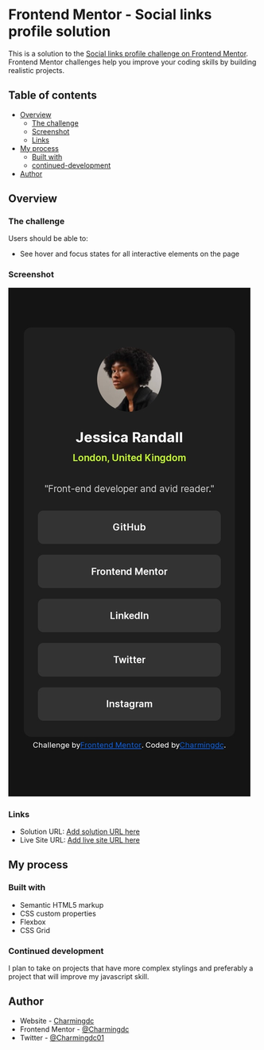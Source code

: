 # Frontend Mentor - Social links profile solution

This is a solution to the [Social links profile challenge on Frontend Mentor](https://www.frontendmentor.io/challenges/social-links-profile-UG32l9m6dQ). Frontend Mentor challenges help you improve your coding skills by building realistic projects. 

## Table of contents

- [Overview](#overview)
  - [The challenge](#the-challenge)
  - [Screenshot](#screenshot)
  - [Links](#links)
- [My process](#my-process)
  - [Built with](#built-with)
  - [continued-development](#continued-development)
- [Author](#Charmingdc)



## Overview

### The challenge

Users should be able to:

- See hover and focus states for all interactive elements on the page

### Screenshot

![](/Screenshot_20240703-032418_1.jpg)


### Links

- Solution URL: [Add solution URL here](https://your-solution-url.com)
- Live Site URL: [Add live site URL here](https://charmingdc.github.io/social_links/)

## My process

### Built with

- Semantic HTML5 markup
- CSS custom properties
- Flexbox
- CSS Grid


### Continued development

I plan to take on projects that have more complex stylings and preferably a project that will improve my javascript skill.


## Author

- Website - [Charmingdc](https://taplink.cc/charmingdc)
- Frontend Mentor - [@Charmingdc](https://www.frontendmentor.io/profile/Charmingdc)
- Twitter - [@Charmingdc01](https://www.twitter.com/Charmingdc01)
